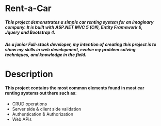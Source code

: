# Rent-a-Car

##### This project demonstrates a simple car renting system for an imaginary company. It is built with ASP.NET MVC 5 (C#), Entity Framework 6, Jquery and Bootstrap 4.

##### As a junior Full-stack developer, my intention of creating this project is to show my skills in web development, evolve my problem solving techniques, and knowledge in the field.

# Description

#### This project contains the most common elements found in most car renting systems out there such as:

- CRUD operations
- Server side & client side validation
- Authentication & Authorization
- Web APIs
